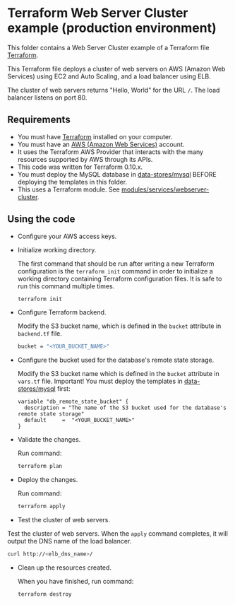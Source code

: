 # Terraform Web Server Cluster example (production environment)

This folder contains a Web Server Cluster example of a Terraform file [Terraform](https://www.terraform.io/).

This Terraform file deploys a cluster of web servers on AWS (Amazon Web Services) using EC2 and Auto Scaling, and a load balancer using ELB.

The cluster of web servers returns "Hello, World" for the URL `/`. The load balancer listens on port 80.

## Requirements

* You must have [Terraform](https://www.terraform.io/) installed on your computer.
* You must have an [AWS (Amazon Web Services)](http://aws.amazon.com/) account.
* It uses the Terraform AWS Provider that interacts with the many resources supported by AWS through its APIs.
* This code was written for Terraform 0.10.x.
* You must deploy the MySQL database in [data-stores/mysql](../../data-stores/mysql) BEFORE deploying the templates in this folder.
* This uses a Terraform module. See [modules/services/webserver-cluster](../../../modules/services/webserver-cluster).

## Using the code

* Configure your AWS access keys.

* Initialize working directory.

  The first command that should be run after writing a new Terraform configuration is the `terraform init` command in order to initialize a working directory containing Terraform configuration files. It is safe to run this command multiple times.

  ```bash
  terraform init
  ```

* Configure Terraform backend.

  Modify the S3 bucket name, which is defined in the `bucket` attribute in `backend.tf` file.

  ```bash
  bucket = "<YOUR_BUCKET_NAME>"
  ```

* Configure the bucket used for the database's remote state storage.

  Modify the S3 bucket name which is defined in the `bucket` attribute in `vars.tf` file. Important! You must deploy the templates in [data-stores/mysql](../../data-stores/mysql) first:

  ```hcl
  variable "db_remote_state_bucket" {
    description = "The name of the S3 bucket used for the database's remote state storage"
    default     =  "<YOUR_BUCKET_NAME>"
  }
  ```

* Validate the changes.

  Run command:

  ```bash
  terraform plan
  ```

* Deploy the changes.

  Run command:

  ```bash
  terraform apply
  ```

* Test the cluster of web servers.

Test the cluster of web servers. When the `apply` command completes, it will output the DNS name of the load balancer.

  ```bash
  curl http://<elb_dns_name>/
  ```

* Clean up the resources created.

  When you have finished, run command:

  ```bash
  terraform destroy
  ```